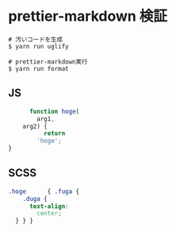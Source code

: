 <!-- vim: set nofoldenable: -->
# prettier-markdown 検証

```console
# 汚いコードを生成
$ yarn run uglify

# prettier-markdown実行
$ yarn run format
```

## JS

```js
      function hoge(
        arg1,
    arg2) {
          return
        'hoge';
}
```

## SCSS

```scss
.hoge      { .fuga {
    .duga {
      text-align:
        center;
  } } }
```
